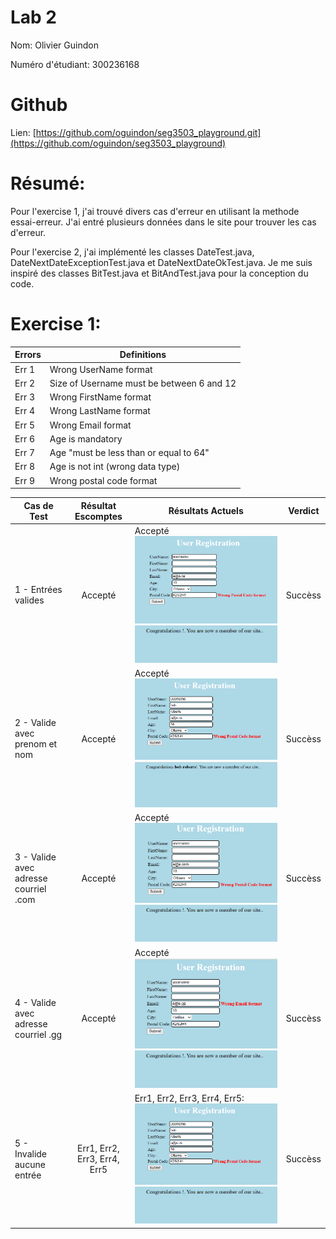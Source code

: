 # Lab 2
Nom: Olivier Guindon

Numéro d'étudiant: 300236168

# Github
Lien: [https://github.com/oguindon/seg3503_playground.git](https://github.com/oguindon/seg3503_playground)


# Résumé:

Pour l'exercise 1, j'ai trouvé divers cas d'erreur en utilisant la methode essai-erreur.
J'ai entré plusieurs données dans le site pour trouver les cas d'erreur.

Pour l'exercise 2, j'ai implémenté les classes DateTest.java,
DateNextDateExceptionTest.java et DateNextDateOkTest.java.
Je me suis inspiré des classes BitTest.java et BitAndTest.java pour
la conception du code.

# Exercise 1:
| Errors | Definitions |
| ------ | ----------- |
| Err 1 | Wrong UserName format |
| Err 2 | Size of Username must be between 6 and 12 |
| Err 3 | Wrong FirstName format |
| Err 4 | Wrong LastName format |
| Err 5 | Wrong Email format |
| Err 6 | Age is mandatory |
| Err 7 | Age "must be less than or equal to 64" |
| Err 8 | Age is not int (wrong data type) |
| Err 9 | Wrong postal code format |


| Cas de Test | Résultat Escomptes | Résultats Actuels | Verdict |
| ----------- | :----------------: | ----------------- | :-----: |
| 1 - Entrées valides | Accepté | Accepté ![valid_entry](./screenshots/valid_entry_1.png) ![entry_confirmed](./screenshots/entry_confirmation_1.png) | Succèss |
| 2 - Valide avec prenom et nom | Accepté | Accepté ![valid_entry with name](./screenshots/valid_with_name.png) ![entry_confirmed with name](./screenshots/entry_with_name.png)| Succèss |
| 3 - Valide avec adresse courriel .com | Accepté | Accepté ![com_email_address](./screenshots/com_email_address.png) ![entry_confirmed](./screenshots/entry_confirmation_2.png)| Succèss |
| 4 - Valide avec adresse courriel .gg | Accepté | Accepté ![com_email_address](./screenshots/gg_email.png) ![entry_confirmed](./screenshots/entry_confirmation_3.png)| Succèss |
| 5 - Invalide aucune entrée | Err1, Err2, Err3, Err4, Err5 | Err1, Err2, Err3, Err4, Err5: ![com_email_address](./screenshots/valid_with_name.png) ![entry_confirmed](./screenshots/entry_confirmation_2.png)| Succèss |
